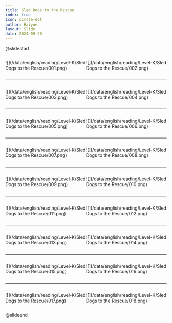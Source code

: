 ```yaml
---
title: Sled Dogs to the Rescue
index: true
icon: circle-dot
author: Haiyue
layout: Slide
date: 2024-09-20
---
```

 
@slidestart

<div style="display:flex">
<div style="flex:1">

![](/data/english/reading/Level-K/Sled Dogs to the Rescue/001.png)
</div>
<div style="flex:1">

![](/data/english/reading/Level-K/Sled Dogs to the Rescue/002.png)
</div>
</div>

---

<div style="display:flex">
<div style="flex:1">

![](/data/english/reading/Level-K/Sled Dogs to the Rescue/003.png)
</div>
<div style="flex:1">

![](/data/english/reading/Level-K/Sled Dogs to the Rescue/004.png)
</div>
</div>

---

<div style="display:flex">
<div style="flex:1">

![](/data/english/reading/Level-K/Sled Dogs to the Rescue/005.png)
</div>
<div style="flex:1">

![](/data/english/reading/Level-K/Sled Dogs to the Rescue/006.png)
</div>
</div>

---

<div style="display:flex">
<div style="flex:1">

![](/data/english/reading/Level-K/Sled Dogs to the Rescue/007.png)
</div>
<div style="flex:1">

![](/data/english/reading/Level-K/Sled Dogs to the Rescue/008.png)
</div>
</div>

---

<div style="display:flex">
<div style="flex:1">

![](/data/english/reading/Level-K/Sled Dogs to the Rescue/009.png)
</div>
<div style="flex:1">

![](/data/english/reading/Level-K/Sled Dogs to the Rescue/010.png)
</div>
</div>

---

<div style="display:flex">
<div style="flex:1">

![](/data/english/reading/Level-K/Sled Dogs to the Rescue/011.png)
</div>
<div style="flex:1">

![](/data/english/reading/Level-K/Sled Dogs to the Rescue/012.png)
</div>
</div>

---

<div style="display:flex">
<div style="flex:1">

![](/data/english/reading/Level-K/Sled Dogs to the Rescue/013.png)
</div>
<div style="flex:1">

![](/data/english/reading/Level-K/Sled Dogs to the Rescue/014.png)
</div>
</div>

---

<div style="display:flex">
<div style="flex:1">

![](/data/english/reading/Level-K/Sled Dogs to the Rescue/015.png)
</div>
<div style="flex:1">

![](/data/english/reading/Level-K/Sled Dogs to the Rescue/016.png)
</div>
</div>

---

<div style="display:flex">
<div style="flex:1">

![](/data/english/reading/Level-K/Sled Dogs to the Rescue/017.png)
</div>
<div style="flex:1">

![](/data/english/reading/Level-K/Sled Dogs to the Rescue/018.png)
</div>
</div>

@slideend